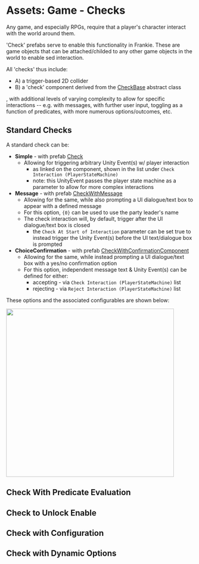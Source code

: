 # Assets: Game - Checks

Any game, and especially RPGs, require that a player's character interact with the world around them.  

'Check' prefabs serve to enable this functionality in Frankie.  These are game objects that can be attached/childed to any other game objects in the world to enable sed interaction.  

All 'checks' thus include:
* A) a trigger-based 2D collider
* B) a 'check' component derived from the [CheckBase](../../Scripts/CheckInteractions/CheckBase.cs) abstract class

, with additional levels of varying complexity to allow for specific interactions -- e.g. with messages, with further user input, toggling as a function of predicates, with more numerous options/outcomes, etc.

## Standard Checks

A standard check can be:
* **Simple** - with prefab [Check](./Check.prefab)
  * Allowing for triggering arbitrary Unity Event(s) w/ player interaction
    * as linked on the component, shown in the list under `Check Interaction (PlayerStateMachine)`
    * note: this UnityEvent passes the player state machine as a parameter to allow for more complex interactions
* **Message** - with prefab [CheckWithMessage](./CheckWithMessage.prefab)
  * Allowing for the same, while also prompting a UI dialogue/text box to appear with a defined message
  * For this option, `{0}` can be used to use the party leader's name
  * The check interaction will, by default, trigger after the UI dialogue/text box is closed
    * the `Check At Start of Interaction` parameter can be set true to instead trigger the Unity Event(s) before the UI text/dialogue box is prompted
* **ChoiceConfirmation** - with prefab [CheckWithConfirmationComponent](./CheckWithConfirmationComponent.prefab)
  * Allowing for the same, while instead prompting a UI dialogue/text box with a yes/no confirmation option
  * For this option, independent message text & Unity Event(s) can be defined for either:
    * accepting - via `Check Interaction (PlayerStateMachine)` list
    * rejecting - via `Reject Interaction (PlayerStateMachine)` list

These options and the associated configurables are shown below:

<img src="../../../InfoTools/Documentation/Game/Checks/StandardChecks.png" width="450">

## Check With Predicate Evaluation

## Check to Unlock Enable

## Check with Configuration

## Check with Dynamic Options


